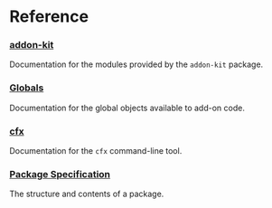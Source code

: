 # Reference #

### [addon-kit](packages/addon-kit/addon-kit.html) ##

Documentation for the modules provided by the `addon-kit` package.

### [Globals](dev-guide/addon-development/globals.html) ##

Documentation for the global objects available to add-on code.

### [cfx](dev-guide/addon-development/cfx-tool.html) ###

Documentation for the `cfx` command-line tool.

### [Package Specification](dev-guide/addon-development/package-spec.html) ###

The structure and contents of a package.
